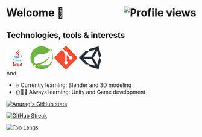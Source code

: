 <h1>Welcome 👋 <img align="right" src="https://gpvc.arturio.dev/spiglebach" alt="Profile views"></h1> 
<h2>Technologies, tools & interests</h2>
<section>
  <img src="icons/java.jpg" alt="Java" width="60" height="60" />
  <img src="icons/spring.svg" alt="Spring Framework" width="60" height="60" />
  <img src="icons/git.png" alt="git" width="60" height="60" />
  <img src="icons/unity.svg" alt="Unity Game Engine" width="60" height="60" />
</section>
And:

- 🔥 Currently learning: Blender and 3D modeling
- 🌞🔄🌚 Always learning: Unity and Game development


[![Anurag's GitHub stats](https://github-readme-stats.vercel.app/api?username=spiglebach&count_private=true&show_icons=true&theme=gruvbox&include_all_commits=true)](https://github.com/anuraghazra/github-readme-stats)

[![GitHub Streak](http://github-readme-streak-stats.herokuapp.com?user=spiglebach&theme=gruvbox)](https://git.io/streak-stats)

[![Top Langs](https://github-readme-stats.vercel.app/api/top-langs/?username=spiglebach&layout=compact&hide=shaderlab,hlsl&langs_count=6&theme=gruvbox)](https://github.com/anuraghazra/github-readme-stats)


<!--
**spiglebach/spiglebach** is a ✨ _special_ ✨ repository because its `README.md` (this file) appears on your GitHub profile.

Here are some ideas to get you started:

- 🔭 I’m currently working on ...
- 🌱 I’m currently learning ...
- 👯 I’m looking to collaborate on ...
- 🤔 I’m looking for help with ...
- 💬 Ask me about ...
- 📫 How to reach me: ...
- 😄 Pronouns: ...
- ⚡ Fun fact: ...
-->
